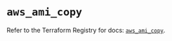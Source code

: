 # `aws_ami_copy`

Refer to the Terraform Registry for docs: [`aws_ami_copy`](https://registry.terraform.io/providers/hashicorp/aws/5.86.1/docs/resources/ami_copy).
